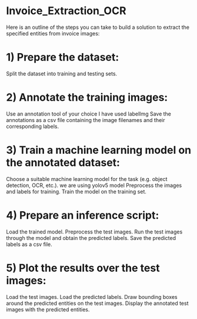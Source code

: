 # Invoice_Extraction_OCR
Here is an outline of the steps you can take to build a solution to extract the specified entities from invoice images:

# 1) Prepare the dataset:
Split the dataset into training and testing sets.
# 2) Annotate the training images:
Use an annotation tool of your choice I have used labelImg
Save the annotations as a csv file containing the image filenames and their corresponding labels.
# 3) Train a machine learning model on the annotated dataset:
Choose a suitable machine learning model for the task (e.g. object detection, OCR, etc.).
we are using yolov5 model
Preprocess the images and labels for training.
Train the model on the training set.
# 4) Prepare an inference script:
Load the trained model.
Preprocess the test images.
Run the test images through the model and obtain the predicted labels.
Save the predicted labels as a csv file.
# 5) Plot the results over the test images:
Load the test images.
Load the predicted labels.
Draw bounding boxes around the predicted entities on the test images.
Display the annotated test images with the predicted entities.
